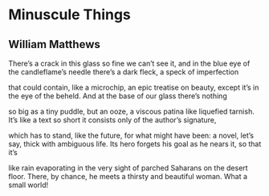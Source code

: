 # Minuscule Things
## William Matthews
There’s a crack in this glass so fine we can’t see it,
and in the blue eye of the candleflame’s needle
there’s a dark fleck, a speck of imperfection

that could contain, like a microchip, an epic
treatise on beauty, except it’s in the eye of the beheld.
And at the base of our glass there’s nothing

so big as a tiny puddle, but an ooze, a viscous
patina like liquefied tarnish. It’s like a text
so short it consists only of the author’s signature,

which has to stand, like the future, for what might
have been: a novel, let’s say, thick with ambiguous life.
Its hero forgets his goal as he nears it, so that it’s

like rain evaporating in the very sight of parched
Saharans on the desert floor. There, by chance, he meets
a thirsty and beautiful woman. What a small world!